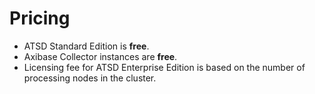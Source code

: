 # Pricing

* ATSD Standard Edition is **free**.
* Axibase Collector instances are **free**.
* Licensing fee for ATSD Enterprise Edition is based on the number of processing nodes in the cluster.